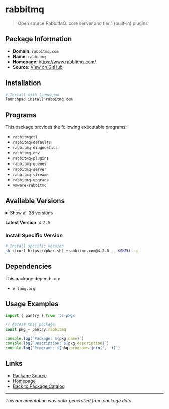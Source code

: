 # rabbitmq

> Open source RabbitMQ: core server and tier 1 (built-in) plugins

## Package Information

- **Domain**: `rabbitmq.com`
- **Name**: `rabbitmq`
- **Homepage**: https://www.rabbitmq.com/
- **Source**: [View on GitHub](https://github.com/pkgxdev/pantry/tree/main/projects/rabbitmq.com/package.yml)

## Installation

```bash
# Install with launchpad
launchpad install rabbitmq.com
```

## Programs

This package provides the following executable programs:

- `rabbitmqctl`
- `rabbitmq-defaults`
- `rabbitmq-diagnostics`
- `rabbitmq-env`
- `rabbitmq-plugins`
- `rabbitmq-queues`
- `rabbitmq-server`
- `rabbitmq-streams`
- `rabbitmq-upgrade`
- `vmware-rabbitmq`

## Available Versions

<details>
<summary>Show all 38 versions</summary>

- `4.2.0`, `4.1.5`, `4.1.4`, `4.1.3`, `4.1.2`
- `4.1.1`, `4.1.0`, `4.0.9`, `4.0.8`, `4.0.7`
- `4.0.6`, `4.0.5`, `4.0.4`, `4.0.3`, `4.0.2`
- `4.0.1`, `4.0.0`, `3.13.7`, `3.13.6`, `3.13.5`
- `3.13.4`, `3.13.3`, `3.13.2`, `3.13.1`, `3.13.0`
- `3.12.14`, `3.12.13`, `3.12.12`, `3.12.11`, `3.12.10`
- `3.12.9`, `3.12.8`, `3.12.7`, `3.12.6`, `3.11.28`
- `3.11.26`, `3.11.25`, `3.11.24`

</details>

**Latest Version**: `4.2.0`

### Install Specific Version

```bash
# Install specific version
sh <(curl https://pkgx.sh) +rabbitmq.com@4.2.0 -- $SHELL -i
```

## Dependencies

This package depends on:

- `erlang.org`

## Usage Examples

```typescript
import { pantry } from 'ts-pkgx'

// Access this package
const pkg = pantry.rabbitmq

console.log(`Package: ${pkg.name}`)
console.log(`Description: ${pkg.description}`)
console.log(`Programs: ${pkg.programs.join(', ')}`)
```

## Links

- [Package Source](https://github.com/pkgxdev/pantry/tree/main/projects/rabbitmq.com/package.yml)
- [Homepage](https://www.rabbitmq.com/)
- [Back to Package Catalog](../../package-catalog.md)

---

*This documentation was auto-generated from package data.*
